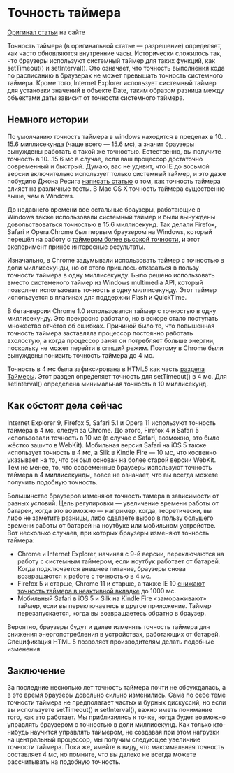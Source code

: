 # Точность таймера

[Оригинал статьи](http://www.nczonline.net/blog/2011/12/14/timer-resolution-in-browsers/) на сайте 

Точность таймера (в оригинальной статье — разрешение) определяет, как часто обновляются внутренние часы. Исторически сложилось так, что браузеры используют системный таймер для таких функций, как setTimeout() и setInterval(). Это означает, что точность выполнения кода по расписанию в браузерах не может превышать точность системного таймера. Кроме того, Internet Explorer использует системный таймер для установки значений в объекте Date, таким образом разница между объектами даты зависит от точности системного таймера.

## Немного истории

По умолчанию точность таймера в windows находится в пределах в 10…15.6 миллисекунда (чаще всего — 15.6 мс), а значит браузеры вынуждены работать с такой же точностью. Естественно, вы получите точность в 10…15.6 мс в случае, если ваш процессор достаточно современный и быстрый. Думаю, вас не удивит, что IE до восьмой версии включительно использует только системный таймер, и это даже  побудило Джона Ресига [написать статью](http://ejohn.org/blog/accuracy-of-javascript-time/) о том, как точность таймера влияет на различные тесты. В Mac OS X  точность таймера существенно выше, чем в Windows.

До недавнего времени все остальные браузеры, работающие в Windows также использовали системный таймер и были вынуждены довольствоваться точностью в 15.6 миллисекунд. Так делали Firefox, Safari и Opera.Chrome был первым браузером на Windows, который перешёл на работу с [таймером более высокой точности](http://www.belshe.com/2010/06/04/chrome-cranking-up-the-clock/), и этот эксперимент принёс интересные результаты.

Изначально, в Chrome задумывали использовать таймер с точностью в доли миллисекунды, но от этого пришлось отказаться в пользу точности таймера в одну миллисекунду. Было решено использовать вместо системеного таймер из Windows multimedia API, который позволяет использовать точность в одну миллисекунду. Этот таймер используется в плагинах для поддержки Flash и QuickTime.

В бета-версии Chrome 1.0 использовался таймер с точностью в одну миллисекунду. Это прекрасно работало, но в вскоре стало поступать множество отчётов об ошибках. Причиной было то, что повышенная точность таймера заставляла процессор постоянно работать вхолостую, а когда процессор занят он потребляет больше энергии, поскольку не может перейти в спящий режим. Поэтому в Chrome были вынуждены понизить точность таймера до 4 мс.

Точность в 4 мс была зафиксирована в HTML5 как часть [раздела Таймеры](http://www.whatwg.org/specs/web-apps/current-work/multipage/timers.html#timers). Этот раздел определяет точность для setTimeout() в 4 мс. Для setInterval() определена минимальная точность в 10 миллисекунд.

## Как обстоят дела сейчас

Internet Explorer 9, Firefox 5, Safari 5.1 и Opera 11 используют точность таймера в 4 мс, следуя за Chrome. До этого, Firefox 4 и Safari 5 использовали точность в 10 мс (в случае с Safari, возможно, это было жёстко зашито в WebKit). Мобильная версия Safari на iOS 5 также использует точность в 4 мс, а Silk в Kindle Fire — 10 мс, что косвенно указывает на то, что он был основан на более старой версии WebKit. Тем не менее, то, что современные браузеры используют точность таймера в 4 миллисекунды, вовсе не означает, что вы всегда можете получить подобную точность.

Большинство браузеров изменяют точность тамера в зависимости от разных условий. Цель регулировки — увеличение времени работы от батареи, когда это возможно — например, когда, теоретически, вы либо не заметите разницы, либо сделаете выбор в пользу большего времени работы от батарей на ноутбуке или мобильном устройстве. Вот несколько случаев, при которых браузеры изменяют точность таймера:

* Chrome и Internet Explorer, начиная с 9-й версии, переключаются на работу с системным таймером, если ноутбук работает от батарей. Когда подключается внешнее питание, браузеры снова возвращаются к работе с точностью в 4 мс.
* Firefox 5 и старше, Chrome 11 и старше, а также IE 10 [снижают точность таймера в неактивной вкладке](https://bugzilla.mozilla.org/show_bug.cgi?id=633421) до 1000 мс.
* Мобильный Safari в iOS 5 и Silk на Kindle Fire «замораживают» таймер, если вы переключаетесь в другое приложение. Таймер перезапускается, когда вы возвращаетесь обратно в браузер.

Вероятно, браузеры будут и далее изменять точность таймера для снижения энергопотребления в устройствах, работающих от батарей. Спецификация HTML 5 позволяет производителям делать подобные изменения.
 

## Заключение

За последние несколько лет точность таймера почти не обсуждалась, а в это время браузеры довольно сильно изменились. Сама по себе теме точности таймера не предполагает частых и бурных дискуссий, но если вы используете setTimeout() и setInterval(), важно иметь понимание того, как это работает. Мы приблизились к точке, когда будет возможно управлять браузером с точностью в доли миллисекунд. Как только кто-нибудь научится управлять таймером, не создавая при этом нагрузки на центральный процессор, мы получим следующее увеличние точности таймера. Пока же, имейте в виду, что максимальная точность составляет 4 мс, но помните, что вы далеко не всегда можете рассчитывать на подобную точность.